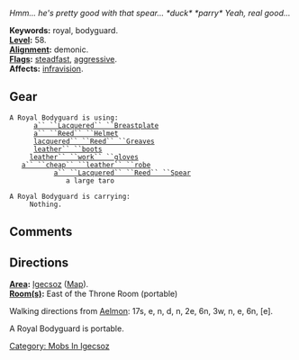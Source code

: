 *Hmm... he's pretty good with that spear... \*duck\* \*parry\* Yeah,
real good...*

**Keywords:** royal, bodyguard.  
**[Level](Level.md "wikilink"):** 58.  
**[Alignment](Alignment.md "wikilink"):** demonic.  
**[Flags](:Category:_Mob_Types.md "wikilink"):**
[steadfast](Sentinel_Mobs.md "wikilink"),
[aggressive](Aggressive_Mobs.md "wikilink").  
**Affects:** [infravision](Infravision.md "wikilink").  

## Gear

`A Royal Bodyguard is using:`  
<worn on body>`      `[`a`` ``Lacquered`` ``Breastplate`](Lacquered_Breastplate.md "wikilink")  
<worn on head>`      `[`a`` ``Reed`` ``Helmet`](Reed_Helmet.md "wikilink")  
<worn on legs>`      `[`lacquered`` ``Reed`` ``Greaves`](Lacquered_Reed_Greaves.md "wikilink")  
<worn on feet>`      `[`leather`` ``boots`](Leather_Boots.md "wikilink")  
<worn on hands>`     `[`leather`` ``work`` ``gloves`](Leather_Work_Gloves.md "wikilink")  
<worn about body>`   `[`a`` ``cheap`` ``leather`` ``robe`](Cheap_Leather_Robe.md "wikilink")  
<wielded>`           `[`a`` ``Lacquered`` ``Reed`` ``Spear`](Lacquered_Reed_Spear.md "wikilink")  
<held>`              a large taro`

`A Royal Bodyguard is carrying:`  
`     Nothing.`

## Comments

## Directions

**[Area](:Category:_Areas.md "wikilink"):**
[Igecsoz](:Category:_Igecsoz.md "wikilink")
([Map](Igecsoz_Map.md "wikilink")).  
**[Room(s)](:Category:_Rooms.md "wikilink"):** East of the Throne Room
(portable)

Walking directions from [Aelmon](Aelmon "wikilink"): 17s, e, n, d, n,
2e, 6n, 3w, n, e, 6n, \[e\].

A Royal Bodyguard is portable.  

[Category: Mobs In Igecsoz](Category:_Mobs_In_Igecsoz "wikilink")
